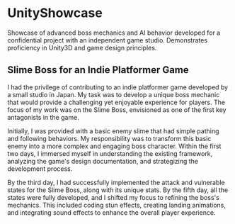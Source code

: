 # UnityShowcase
Showcase of advanced boss mechanics and AI behavior developed for a confidential project with an independent game studio. Demonstrates proficiency in Unity3D and game design principles.

## Slime Boss for an Indie Platformer Game
I had the privilege of contributing to an indie platformer game developed by a small studio in Japan. My task was to develop a unique boss mechanic that would provide a challenging yet enjoyable experience for players. The focus of my work was on the Slime Boss, envisioned as one of the first key antagonists in the game.

Initially, I was provided with a basic enemy slime that had simple pathing and following behaviors. My responsibility was to transform this basic enemy into a more complex and engaging boss character. Within the first two days, I immersed myself in understanding the existing framework, analyzing the game's design documentation, and strategizing the development process.

By the third day, I had successfully implemented the attack and vulnerable states for the Slime Boss, along with its unique stats. By the fifth day, all the states were fully developed, and I shifted my focus to refining the boss's mechanics. This included coding stun effects, creating landing animations, and integrating sound effects to enhance the overall player experience.
<br />
